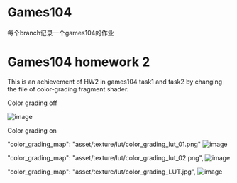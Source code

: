 # Games104
每个branch记录一个games104的作业

# Games104 homework 2

This is an achievement of HW2 in games104 task1 and task2 by changing the file of color-grading fragment shader.

Color grading off

 ![image](https://user-images.githubusercontent.com/84280032/215300486-53e8f765-eaeb-4c1e-8724-6bbdf2aa7241.png)
 
Color grading on

"color_grading_map": "asset/texture/lut/color_grading_lut_01.png"
 ![image](https://user-images.githubusercontent.com/84280032/215300489-dfee8cb5-a24b-4743-90eb-b9580ec9d041.png)

"color_grading_map": "asset/texture/lut/color_grading_lut_02.png",
![image](https://user-images.githubusercontent.com/84280032/215300498-fb4051a0-d5b4-49f2-a225-2f07b163b6c0.png)

"color_grading_map": "asset/texture/lut/color_grading_LUT.jpg",
![image](https://user-images.githubusercontent.com/84280032/215300504-58114f73-d2f7-4a79-aef7-bf518315aa07.png)

